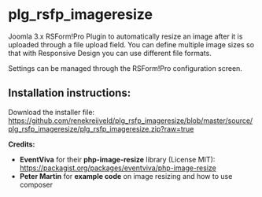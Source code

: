 # plg_rsfp_imageresize
Joomla 3.x RSForm!Pro Plugin to automatically resize an image after it is uploaded through a file upload field.
You can define multiple image sizes so that with Responsive Design you can use different file formats.

Settings can be managed through the RSForm!Pro configuration screen.

## Installation instructions:

Download the installer file: https://github.com/renekreijveld/plg_rsfp_imageresize/blob/master/source/plg_rsfp_imageresize/plg_rsfp_imageresize.zip?raw=true


**Credits:**
* **EventViva** for their **php-image-resize** library (License MIT): https://packagist.org/packages/eventviva/php-image-resize
* **Peter Martin** for **example code** on image resizing and how to use composer
